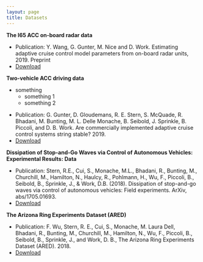 ```yaml
---
layout: page
title: Datasets
---
```

<strong>The I65 ACC on-board radar data</strong>
- Publication: Y. Wang, G. Gunter, M. Nice and D. Work. Estimating adaptive cruise control model parameters from on-board radar units, 2019. Preprint
- <a href="https://vanderbilt.box.com/s/76m0vmlpzoj2059p047yt0jkx3mtyxdp">Download</a>


<strong>Two-vehicle ACC driving data</strong>
+ something
  - something 1
  - something 2
- Publication: G. Gunter, D. Gloudemans, R. E. Stern, S. McQuade, R. Bhadani, M. Bunting, M. L. Delle Monache, B. Seibold, J. Sprinkle, B. Piccoli, and D. B. Work. Are commercially implemented adaptive cruise control systems string stable? 2019.
- <a href="https://vanderbilt.app.box.com/v/accData">Download</a>


<strong>Dissipation of Stop-and-Go Waves via Control of Autonomous Vehicles: Experimental Results: Data</strong>
- Publication: Stern, R.E., Cui, S., Monache, M.L., Bhadani, R., Bunting, M., Churchill, M., Hamilton, N., Haulcy, R., Pohlmann, H., Wu, F., Piccoli, B., Seibold, B., Sprinkle, J., & Work, D.B. (2018). Dissipation of stop-and-go waves via control of autonomous vehicles: Field experiments. ArXiv, abs/1705.01693.
- <a href="https://doi.org/10.15695/vudata.cee.1">Download</a>


<strong>The Arizona Ring Experiments Dataset (ARED)</strong>
- Publication: F. Wu, Stern, R. E., Cui, S., Monache, M. Laura Dell, Bhadani, R., Bunting, M., Churchill, M., Hamilton, N., Wu, F., Piccoli, B., Seibold, B., Sprinkle, J., and Work, D. B., The Arizona Ring Experiments Dataset (ARED). 2018.
- <a href="https://doi.org/10.15695/vudata.cee.2">Download</a>

